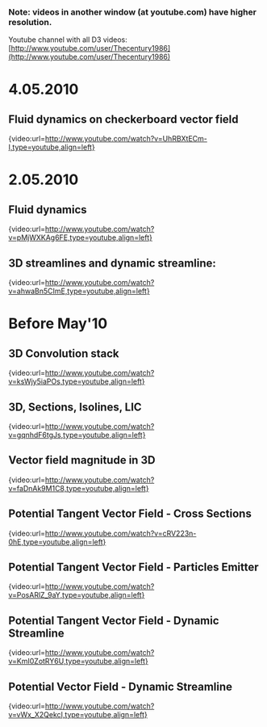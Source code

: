 ### Note: videos in another window (at youtube.com) have higher resolution.
Youtube channel with all D3 videos: [http://www.youtube.com/user/Thecentury1986](http://www.youtube.com/user/Thecentury1986)
# 4.05.2010
## Fluid dynamics on checkerboard vector field
{video:url=http://www.youtube.com/watch?v=UhRBXtECm-I,type=youtube,align=left}
# 2.05.2010
## Fluid dynamics
{video:url=http://www.youtube.com/watch?v=pMjWXKAg6FE,type=youtube,align=left}
## 3D streamlines and dynamic streamline:
{video:url=http://www.youtube.com/watch?v=ahwaBn5CImE,type=youtube,align=left}
# Before May'10
## 3D Convolution stack
{video:url=http://www.youtube.com/watch?v=ksWjy5iaPOs,type=youtube,align=left}
## 3D, Sections, Isolines, LIC
{video:url=http://www.youtube.com/watch?v=gqnhdF6tgJs,type=youtube,align=left}
## Vector field magnitude in 3D
{video:url=http://www.youtube.com/watch?v=faDnAk9M1C8,type=youtube,align=left}
## Potential Tangent Vector Field - Cross Sections
{video:url=http://www.youtube.com/watch?v=cRV223n-0hE,type=youtube,align=left}
## Potential Tangent Vector Field - Particles Emitter
{video:url=http://www.youtube.com/watch?v=PosARlZ_9aY,type=youtube,align=left}
## Potential Tangent Vector Field - Dynamic Streamline
{video:url=http://www.youtube.com/watch?v=KmI0ZotRY6U,type=youtube,align=left}
## Potential Vector Field - Dynamic Streamline
{video:url=http://www.youtube.com/watch?v=vWx_X2QekcI,type=youtube,align=left}